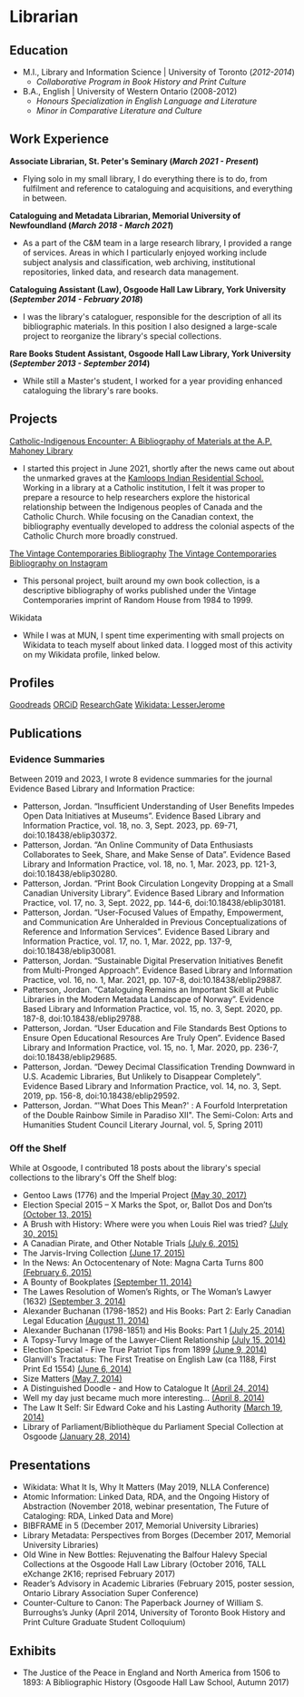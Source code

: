 # Librarian 

## Education
- M.I., Library and Information Science | University of Toronto (_2012-2014_)
  - _Collaborative Program in Book History and Print Culture_
- B.A., English | University of Western Ontario (2008-2012)
  - _Honours Specialization in English Language and Literature_
  - _Minor in Comparative Literature and Culture_

## Work Experience
**Associate Librarian, St. Peter's Seminary (_March 2021 - Present_)**
- Flying solo in my small library, I do everything there is to do, from fulfilment and reference to cataloguing and acquisitions, and everything in between.  

**Cataloguing and Metadata Librarian, Memorial University of Newfoundland (_March 2018 - March 2021_)**
- As a part of the C&M team in a large research library, I provided a range of services. Areas in which I particularly enjoyed working include subject analysis and classification, web archiving, institutional repositories, linked data, and research data management.  

**Cataloguing Assistant (Law), Osgoode Hall Law Library, York University (_September 2014 - February 2018_)**
- I was the library's cataloguer, responsible for the description of all its bibliographic materials. In this position I also designed a large-scale project to reorganize the library's special collections.  

**Rare Books Student Assistant, Osgoode Hall Law Library, York University (_September 2013 - September 2014_)**
- While still a Master's student, I worked for a year providing enhanced cataloguing the library's rare books.

## Projects
[Catholic-Indigenous Encounter: A Bibliography of Materials at the A.P. Mahoney Library](https://kings.uwo.libguides.com/c.php?g=726153)
- I started this project in June 2021, shortly after the news came out about the unmarked graves at the [Kamloops Indian Residential School.](https://en.wikipedia.org/wiki/Kamloops_Indian_Residential_School) Working in a library at a Catholic institution, I felt it was proper to prepare a resource to help researchers explore the historical relationship between the Indigenous peoples of Canada and the Catholic Church. While focusing on the Canadian context, the bibliography eventually developed to address the colonial aspects of the Catholic Church more broadly construed.

[The Vintage Contemporaries Bibliography](https://vintagecontemporariesbib.com/)
[The Vintage Contemporaries Bibliography on Instagram](https://www.instagram.com/vintagecontemporariesbib/)
- This personal project, built around my own book collection, is a descriptive bibliography of works published under the Vintage Contemporaries imprint of Random House from 1984 to 1999. 

Wikidata
 - While I was at MUN, I spent time experimenting with small projects on Wikidata to teach myself about linked data. I logged most of this activity on my Wikidata profile, linked below.

<!-- -->
<!-- -->
<!-- -->
<!-- -->

## Profiles

[Goodreads](https://www.goodreads.com/user/show/85641914-jordan-patterson)
[ORCiD](https://orcid.org/0000-0002-0376-030X)
[ResearchGate](https://www.researchgate.net/profile/Jordan-Patterson-7)
[Wikidata: LesserJerome](https://www.wikidata.org/wiki/User:LesserJerome)

## Publications
### Evidence Summaries
Between 2019 and 2023, I wrote 8 evidence summaries for the journal Evidence Based Library and Information Practice:
- Patterson, Jordan. “Insufficient Understanding of User Benefits Impedes Open Data Initiatives at Museums”. Evidence Based Library and Information Practice, vol. 18, no. 3, Sept. 2023, pp. 69-71, doi:10.18438/eblip30372.
- Patterson, Jordan. “An Online Community of Data Enthusiasts Collaborates to Seek, Share, and Make Sense of Data”. Evidence Based Library and Information Practice, vol. 18, no. 1, Mar. 2023, pp. 121-3, doi:10.18438/eblip30280.
- Patterson, Jordan. “Print Book Circulation Longevity Dropping at a Small Canadian University Library”. Evidence Based Library and Information Practice, vol. 17, no. 3, Sept. 2022, pp. 144-6, doi:10.18438/eblip30181.
- Patterson, Jordan. “User-Focused Values of Empathy, Empowerment, and Communication Are Unheralded in Previous Conceptualizations of Reference and Information Services”. Evidence Based Library and Information Practice, vol. 17, no. 1, Mar. 2022, pp. 137-9, doi:10.18438/eblip30081.
- Patterson, Jordan. “Sustainable Digital Preservation Initiatives Benefit from Multi-Pronged Approach”. Evidence Based Library and Information Practice, vol. 16, no. 1, Mar. 2021, pp. 107-8, doi:10.18438/eblip29887.
- Patterson, Jordan. “Cataloguing Remains an Important Skill at Public Libraries in the Modern Metadata Landscape of Norway”. Evidence Based Library and Information Practice, vol. 15, no. 3, Sept. 2020, pp. 187-8, doi:10.18438/eblip29788.
- Patterson, Jordan. “User Education and File Standards Best Options to Ensure Open Educational Resources Are Truly Open”. Evidence Based Library and Information Practice, vol. 15, no. 1, Mar. 2020, pp. 236-7, doi:10.18438/eblip29685.
- Patterson, Jordan. “Dewey Decimal Classification Trending Downward in U.S. Academic Libraries, But Unlikely to Disappear Completely”. Evidence Based Library and Information Practice, vol. 14, no. 3, Sept. 2019, pp. 156-8, doi:10.18438/eblip29592.
- Patterson, Jordan. “'What Does This Mean?' : A Fourfold Interpretation of the Double Rainbow Simile in Paradiso XII". The Semi-Colon: Arts and Humanities Student Council Literary Journal, vol. 5, Spring 2011)

### Off the Shelf
While at Osgoode, I contributed 18 posts about the library's special collections to the library's Off the Shelf blog:
- Gentoo Laws (1776) and the Imperial Project [(May 30, 2017)](https://www.yorku.ca/osgoode/libblog/2017/05/30/halhed-a-code-of-gentoo-laws-london-1776/)
- Election Special 2015 – X Marks the Spot, or, Ballot Dos and Don’ts [(October 13, 2015)](https://www.yorku.ca/osgoode/libblog/2015/10/13/election-special-2015-x-marks-the-spot-or-ballot-dos-and-donts/)
- A Brush with History: Where were you when Louis Riel was tried? [(July 30, 2015)](https://www.yorku.ca/osgoode/libblog/2015/07/30/a-brush-with-history-where-were-you-when-louis-riel-was-tried/)
- A Canadian Pirate, and Other Notable Trials [(July 6, 2015)](https://www.yorku.ca/osgoode/libblog/2015/07/06/the-confession-of-joseph-baker-and-other-notable-trials/)
- The Jarvis-Irving Collection [(June 17, 2015)](https://www.yorku.ca/osgoode/libblog/2015/06/17/the-jarvis-irving-collection/)
- In the News: An Octocentenary of Note: Magna Carta Turns 800 [(February 6, 2015)](https://www.yorku.ca/osgoode/libblog/2015/02/06/in-the-news-an-octocentenary-of-note-magna-carta-turns-800/)
- A Bounty of Bookplates [(September 11, 2014)](https://www.yorku.ca/osgoode/libblog/2014/09/11/a-bounty-of-bookplates/)
- The Lawes Resolution of Women’s Rights, or The Woman’s Lawyer (1632) [(September 3, 2014)](https://www.yorku.ca/osgoode/libblog/2014/09/03/the-lawes-resolution-of-womens-rights-or-the-womans-lawyer-1632/)
- Alexander Buchanan (1798-1852) and His Books: Part 2: Early Canadian Legal Education [(August 11, 2014)](https://www.yorku.ca/osgoode/libblog/2014/08/11/alexander-buchanan-1798-1852-and-his-books-part-2-early-canadian-legal-educacation-2/)
- Alexander Buchanan (1798-1851) and His Books: Part 1 [(July 25, 2014)](https://www.yorku.ca/osgoode/libblog/2014/07/25/alexander-buchanan-1798-1851-and-his-books-part-1/)
- A Topsy-Turvy Image of the Lawyer-Client Relationship [(July 15, 2014)](https://www.yorku.ca/osgoode/libblog/2014/07/15/a-topsy-turvy-image-of-the-lawyer-client-relationship/)
- Election Special - Five True Patriot Tips from 1899 [(June 9, 2014)](https://www.yorku.ca/osgoode/libblog/2014/06/09/election-special-five-true-patriot-tips-from-1899/)
- Glanvill's Tractatus: The First Treatise on English Law (ca 1188, First Print Ed 1554) [(June 6, 2014)](https://www.yorku.ca/osgoode/libblog/2014/06/06/glanvills-tractatus-the-first-treatise-on-english-law-ca-1188-first-print-ed-1554/)
- Size Matters [(May 7, 2014)](https://www.yorku.ca/osgoode/libblog/2014/05/07/size-matters/)
- A Distinguished Doodle - and How to Catalogue It [(April 24, 2014)](https://www.yorku.ca/osgoode/libblog/2014/04/24/a-distinguished-doodle-and-how-to-catalogue-it/)
- Well my day just became much more interesting… [(April 8, 2014)](https://www.yorku.ca/osgoode/libblog/2014/04/08/well-my-day-just-became-much-more-interesting/)
- The Law It Self: Sir Edward Coke and his Lasting Authority [(March 19, 2014)](https://www.yorku.ca/osgoode/libblog/2014/03/19/the-law-it-self-sir-edward-coke-and-his-lasting-authority/)
- Library of Parliament/Bibliothèque du Parliament Special Collection at Osgoode [(January 28, 2014)](https://www.yorku.ca/osgoode/libblog/2014/01/28/library-of-parliamentbibliotheque-du-parliament-special-collection-at-osgoode/)

## Presentations
- Wikidata: What It Is, Why It Matters (May 2019, NLLA Conference)
- Atomic Information: Linked Data, RDA, and the Ongoing History of Abstraction (November 2018, webinar presentation, The Future of Cataloging: RDA, Linked Data and More)
- BIBFRAME in 5 (December 2017, Memorial University Libraries)
- Library Metadata: Perspectives from Borges (December 2017, Memorial University Libraries)
- Old Wine in New Bottles: Rejuvenating the Balfour Halevy Special Collections at the Osgoode Hall Law Library (October 2016, TALL eXchange 2K16; reprised February 2017)
- Reader’s Advisory in Academic Libraries (February 2015, poster session, Ontario Library Association Super Conference)
- Counter-Culture to Canon: The Paperback Journey of William S. Burroughs’s Junky (April 2014, University of Toronto Book History and Print Culture Graduate Student Colloquium)

## Exhibits
- The Justice of the Peace in England and North America from 1506 to 1893: A Bibliographic History (Osgoode Hall Law School, Autumn 2017)
